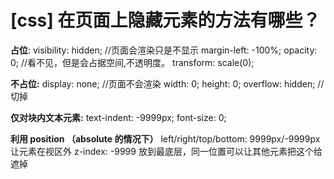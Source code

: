 # [css] 在页面上隐藏元素的方法有哪些？

**占位**:
visibility: hidden; //页面会渲染只是不显示
margin-left: -100%;
opacity: 0; //看不见，但是会占据空间,不透明度。
transform: scale(0);

**不占位:**
display: none;  //页面不会渲染
width: 0; height: 0; overflow: hidden; //切掉

**仅对块内文本元素:**
text-indent: -9999px;
font-size: 0;

**利用 position （absolute 的情况下）**
left/right/top/bottom: 9999px/-9999px 让元素在视区外
z-index: -9999 放到最底层，同一位置可以让其他元素把这个给遮掉
